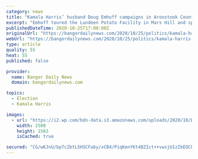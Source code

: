 ```yaml
---
category: news
title: "Kamala Harris’ husband Doug Emhoff campaigns in Aroostook County"
excerpt: "Emhoff toured the Lundeen Potato Facility in Mars Hill and spoke at a get-out-the-vote rally at Farm Park in Fort Fairfield to help the Biden-Harris ticket win Maine’s toss-up 2nd Congressional District."
publishedDateTime: 2020-10-25T17:00:00Z
originalUrl: "https://bangordailynews.com/2020/10/25/politics/kamala-harris-husband-doug-emhoff-campaigns-in-aroostook-county/"
webUrl: "https://bangordailynews.com/2020/10/25/politics/kamala-harris-husband-doug-emhoff-campaigns-in-aroostook-county/"
type: article
quality: 55
heat: 55
published: false

provider:
  name: Bangor Daily News
  domain: bangordailynews.com

topics:
  - Election
  - Kamala Harris

images:
  - url: "https://i2.wp.com/bdn-data.s3.amazonaws.com/uploads/2020/10/Douglas-Emhoff-8-Cropped.jpg?fit=2500%2C1563&#038;ssl=1"
    width: 2500
    height: 1563
    isCached: true

secured: "CG/wKJnU/bp7c2btL5HSCFaby/xCB4/PiqKenYKt4BZIct++vwsjU1zIbEOCL34r+LPJrKlnsnxnTCseHIo7yTW88tPt90vxAhvXkKgxJZOWQmhMpeSZpmKHB8nW66MisdsygTDsSJKy1mYdPtpObFgQIzmLAIDBr8SHi1zTtEJ68MTErhrYxCv34Hp29QSud/RWFWUadVOWr/+M3+QrwIZOeeuVGs6RmPkqorTX59JKEphv3bgLDlzg+knzm+HKxZTEHhd4s1alaVOPNITOH7qSrh995nMO36P3d+uXGbihzO8DRzhpEU0rKoGF8HfwNx4NN/UFgt/LamOtpsEQgWaDYTWa3uYfJ++QibIfaq8=;UtP1r4BHZ/V5/9rVQ21apg=="
---
```


